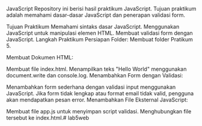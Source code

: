 JavaScript
Repository ini berisi hasil praktikum JavaScript. Tujuan praktikum adalah memahami dasar-dasar JavaScript dan penerapan validasi form.

Tujuan Praktikum
Memahami sintaks dasar JavaScript.
Menggunakan JavaScript untuk manipulasi elemen HTML.
Membuat validasi form dengan JavaScript.
Langkah Praktikum
Persiapan Folder: Membuat folder Pratikum 5.

Membuat Dokumen HTML:

Membuat file index.html.
Menampilkan teks "Hello World" menggunakan document.write dan console.log.
Menambahkan Form dengan Validasi:

Menambahkan form sederhana dengan validasi input menggunakan JavaScript.
Jika form tidak lengkap atau format email tidak valid, pengguna akan mendapatkan pesan error.
Menambahkan File Eksternal JavaScript:

Membuat file app.js untuk menyimpan script validasi.
Menghubungkan file tersebut ke index.html.# lab5web
